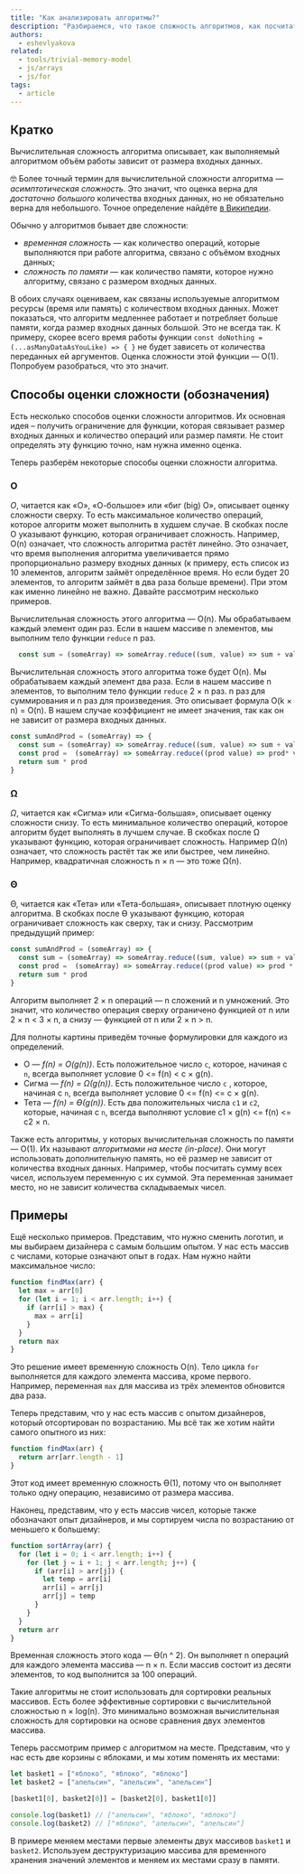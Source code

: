 ```yaml
---
title: "Как анализировать алгоритмы?"
description: "Разбираемся, что такое сложность алгоритмов, как посчитать сложность по времени и по памяти."
authors:
  - eshevlyakova
related:
  - tools/trivial-memory-model
  - js/arrays
  - js/for
tags:
  - article
---
```


## Кратко

Вычислительная сложность алгоритма описывает, как выполняемый алгоритмом объём работы зависит от размера входных данных.

<aside>

🤓 Более точный термин для вычислительной сложности алгоритма — _асимптотическая сложность_. Это значит, что оценка верна для _достаточно большого_ количества входных данных, но не обязательно верна для небольшого. Точное определение найдёте [в Википедии](https://ru.wikipedia.org/wiki/%D0%92%D1%8B%D1%87%D0%B8%D1%81%D0%BB%D0%B8%D1%82%D0%B5%D0%BB%D1%8C%D0%BD%D0%B0%D1%8F_%D1%81%D0%BB%D0%BE%D0%B6%D0%BD%D0%BE%D1%81%D1%82%D1%8C).

</aside>

Обычно у алгоритмов бывает две сложности:

- _временная сложность_ — как количество операций, которые выполняются при работе алгоритма, связано с объёмом входных данных;
- _сложность по памяти_ — как количество памяти, которое нужно алгоритму, связано с размером входных данных.

В обоих случаях оцениваем, как связаны используемые алгоритмом ресурсы (время или память) с количеством входных данных. Может показаться, что алгоритм медленнее работает и потребляет больше памяти, когда размер входных данных большой. Это не всегда так. К примеру, скорее всего время работы функции `const doNothing = (...asManyDataAsYouLike) => { }` не будет зависеть от количества переданных ей аргументов. Оценка сложности этой функции — O(1). Попробуем разобраться, что это значит.

## Способы оценки сложности (обозначения)

Есть несколько способов оценки сложности алгоритмов. Их основная идея – получить ограничение для функции, которая связывает размер входных данных и количество операций или размер памяти. Не стоит определять эту функцию точно, нам нужна именно оценка.

Теперь разберём некоторые способы оценки сложности алгоритма.

### O

_O_, читается как «О», «О-большое» или «биг (big) О», описывает оценку сложности сверху. То есть максимальное количество операций, которое алгоритм может выполнить в худшем случае. В скобках после О указывают функцию, которая ограничивает сложность. Например, O(n) означает, что сложность алгоритма растёт линейно. Это означает, что время выполнения алгоритма увеличивается прямо пропорционально размеру входных данных (к примеру, есть список из 10 элементов, алгоритм займёт определённое время. Но если будет 20 элементов, то алгоритм займёт в два раза больше времени). При этом как именно линейно не важно. Давайте рассмотрим несколько примеров.

Вычислительная сложность этого алгоритма — O(n). Мы обрабатываем каждый элемент один раз. Если в нашем массиве n элементов, мы выполним тело функции `reduce` n раз.

```js
  const sum = (someArray) => someArray.reduce((sum, value) => sum + value, 0)
```

Вычислительная сложность этого алгоритма тоже будет O(n). Мы обрабатываем каждый элемент два раза. Если в нашем массиве n элементов, то выполним тело функции `reduce` 2 × n раз. n раз для суммирования и n раз для произведения. Это описывает формула O(k × n) = O(n). В нашем случае коэффициент не имеет значения, так как он не зависит от размера входных данных.

```js
const sumAndProd = (someArray) => {
  const sum = (someArray) => someArray.reduce((sum, value) => sum + value, 0)
  const prod =  (someArray) => someArray.reduce((prod value) => prod* value, 1)
  return sum * prod
}
```

### Ω

_Ω_, читается как «Сигма» или «Сигма-большая», описывает оценку сложности снизу. То есть минимальное количество операций, которое алгоритм будет выполнять в лучшем случае. В скобках после Ω указывают функцию, которая ограничивает сложность. Например Ω(n) означает, что сложность растёт так же или быстрее, чем линейно. Например, квадратичная сложность n × n — это тоже Ω(n).

### Θ

Θ, читается как «Тета» или «Тета-большая», описывает плотную оценку алгоритма. В скобках после ϴ указывают функцию, которая ограничивает сложность как сверху, так и снизу. Рассмотрим предыдущий пример:

```js
const sumAndProd = (someArray) => {
  const sum = (someArray) => someArray.reduce((sum, value) => sum + value, 0)
  const prod =  (someArray) => someArray.reduce((prod value) => prod * value, 1)
  return sum * prod
}
```

Алгоритм выполняет 2 × n операций — n сложений и n умножений. Это значит, что количество операция сверху ограничено функцией от n или 2 × n < 3 × n, а снизу — функцией от n или 2 × n > n.

Для полноты картины приведём точные формулировки для каждого из определений.

- O — _f(n) = O(g(n))_. Есть положительное число `c`, которое, начиная с `n`, всегда выполняет условие 0 <= f(n) < c × g(n).
- Сигма — _f(n) = Ω(g(n))_. Есть положительное число `c` , которое, начиная с `n`, всегда выполняет условие 0 <= f(n) <= c × g(n).
- Тета — _f(n) = ϴ(g(n))_. Есть два положительных числа `c1` и `c2`, которые, начиная с `n`, всегда выполняют условие c1 × g(n) <= f(n) <= c2 × n.

Также есть алгоритмы, у которых вычислительная сложность по памяти — O(1). Их называют _алгоритмами на месте (in-place)_. Они могут использовать дополнительную память, но её размер не зависит от количества входных данных. Например, чтобы посчитать сумму всех чисел, используем переменную с их суммой. Эта переменная занимает место, но не зависит количества складываемых чисел.

## Примеры

Ещё несколько примеров. Представим, что нужно сменить логотип, и мы выбираем дизайнера с самым большим опытом. У нас есть массив с числами, которые означают опыт в годах. Нам нужно найти максимальное число:

```js
function findMax(arr) {
  let max = arr[0]
  for (let i = 1; i < arr.length; i++) {
    if (arr[i] > max) {
      max = arr[i]
    }
  }
  return max
}
```

Это решение имеет временную сложность O(n). Тело цикла `for` выполняется для каждого элемента массива, кроме первого. Например, переменная `max` для массива из трёх элементов обновится два раза.

Теперь представим, что у нас есть массив с опытом дизайнеров, который отсортирован по возрастанию. Мы всё так же хотим найти самого опытного из них:

```js
function findMax(arr) {
  return arr[arr.length - 1]
}
```

Этот код имеет временную сложность ϴ(1), потому что он выполняет только одну операцию, независимо от размера массива.

Наконец, представим, что у есть массив чисел, которые также обозначают опыт дизайнеров, и мы сортируем числа по возрастанию от меньшего к большему:

```js
function sortArray(arr) {
  for (let i = 0; i < arr.length; i++) {
    for (let j = i + 1; j < arr.length; j++) {
      if (arr[i] > arr[j]) {
        let temp = arr[i]
        arr[i] = arr[j]
        arr[j] = temp
      }
    }
  }
  return arr
}
```

Временная сложность этого кода — ϴ(n ^ 2). Он выполняет n операций для каждого элемента массива — n × n. Если массив состоит из десяти элементов, то код выполнится за 100 операций.

Такие алгоритмы не стоит использовать для сортировки реальных массивов. Есть более эффективные сортировки с вычислительной сложностью n × log(n). Это минимально возможная вычислительная сложность для сортировки на основе сравнения двух элементов массива.

Теперь рассмотрим пример с алгоритмом на месте. Представим, что у нас есть две корзины с яблоками, и мы хотим поменять их местами:

```js
let basket1 = ["яблоко", "яблоко", "яблоко"]
let basket2 = ["апельсин", "апельсин", "апельсин"]

[basket1[0], basket2[0]] = [basket2[0], basket1[0]]

console.log(basket1) // ["апельсин", "яблоко", "яблоко"]
console.log(basket2) // ["яблоко", "апельсин", "апельсин"]
```

В примере меняем местами первые элементы двух массивов `basket1` и `basket2`. Используем деструктуризацию массива для временного хранения значений элементов и меняем их местами сразу в памяти.
